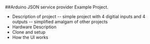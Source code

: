 ##Arduino JSON service provider Example Project.

+ Description of project
    -- simple project with 4 digitial inputs and 4 outputs
    -- simplified amalgam of other projects
+ Hardware Description
+ Clone and setup
+ How the UI works
